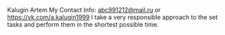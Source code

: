 Kalugin Artem
My Contact Info: abc991212@mail.ru or https://vk.com/a.kalugin1999
I take a very responsible approach to the set tasks and perform them in the shortest possible time.
